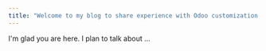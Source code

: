 ```yaml
---
title: "Welcome to my blog to share experience with Odoo customization for beginners "
---
```


I'm glad you are here. I plan to talk about ...
